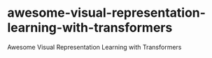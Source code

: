 # awesome-visual-representation-learning-with-transformers
Awesome Visual Representation Learning with Transformers
